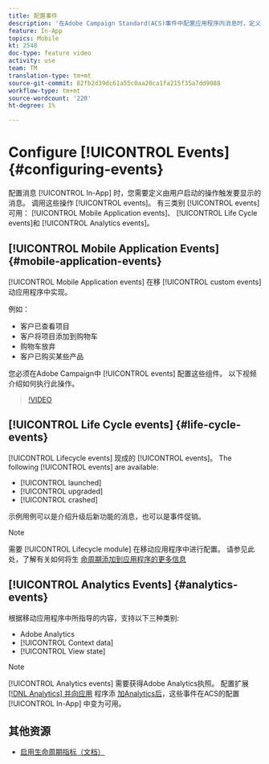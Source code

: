 ```yaml
---
title: 配置事件
description: '在Adobe Campaign Standard(ACS)事件中配置应用程序内消息时，定义由哪个用户启动的操作将触发要显示的消息。 '
feature: In-App
topics: Mobile
kt: 2548
doc-type: feature video
activity: use
team: TM
translation-type: tm+mt
source-git-commit: 82fb2d39dc61a55c0aa20ca1fa215f35a7dd9088
workflow-type: tm+mt
source-wordcount: '220'
ht-degree: 1%

---
```



# Configure [!UICONTROL Events] {#configuring-events}

配置消息 [!UICONTROL In-App] 时，您需要定义由用户启动的操作触发要显示的消息。 调用这些操作 [!UICONTROL events]。 有三类别 [!UICONTROL events] 可用： [!UICONTROL Mobile Application events]、 [!UICONTROL Life Cycle events]和 [!UICONTROL Analytics events]。

## [!UICONTROL Mobile Application Events] {#mobile-application-events}

[!UICONTROL Mobile Application events] 在移 [!UICONTROL custom events] 动应用程序中实现。

例如：

* 客户已查看项目
* 客户将项目添加到购物车
* 购物车放弃
* 客户已购买某些产品

您必须在Adobe Campaign中 [!UICONTROL events] 配置这些组件。 以下视频介绍如何执行此操作。

>[!VIDEO](https://video.tv.adobe.com/v/26245?quality=12)

## [!UICONTROL Life Cycle events]  {#life-cycle-events}

[!UICONTROL Lifecycle events] 现成的 [!UICONTROL events]。 The following [!UICONTROL events] are available:

* [!UICONTROL launched]
* [!UICONTROL upgraded]
* [!UICONTROL crashed]

示例用例可以是介绍升级后新功能的消息，也可以是事件促销。

>[!NOTE]
>
>需要 [!UICONTROL Lifecycle module] 在移动应用程序中进行配置。 请参见此处，了解有关如何将生 [命周期添加到应用程序的更多信息](https://aep-sdks.gitbook.io/docs/using-mobile-extensions/mobile-core/lifecycle)

## [!UICONTROL Analytics Events] {#analytics-events}

根据移动应用程序中所指导的内容，支持以下三种类别:

* Adobe Analytics
* [!UICONTROL Context data]
* [!UICONTROL View state]

>[!NOTE]
>
>[!UICONTROL Analytics events] 需要获得Adobe Analytics执照。 配置扩展 [[!DNL Analytics] 并向应用](https://aep-sdks.gitbook.io/docs/using-mobile-extensions/adobe-analytics#configure-analytics-extension-in-launch) 程序添 [加Analytics后](https://aep-sdks.gitbook.io/docs/using-mobile-extensions/adobe-analytics#add-analytics-to-your-app)，这些事件在ACS的配置 [!UICONTROL In-App] 中变为可用。

## 其他资源

* [启用生命周期指标（文档）](https://aep-sdks.gitbook.io/docs/getting-started/initialize-the-sdk#enable-lifecycle-metrics)
